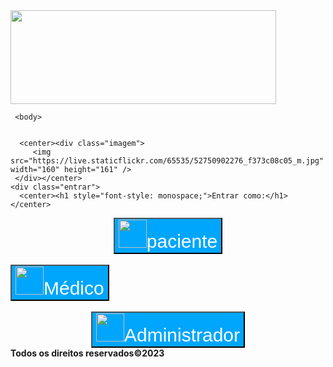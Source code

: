 <!DOCTYPE html>
<html lang="en" dir="ltr">
   <head>
       <meta charset="utf-8">
       <meta name="viewport" content="width=device-width, initial-scale=1.0">
       <meta http-equiv="X-UA-Compatible" content="IE=edge">
       <title>Tela de login 1
       </title>
       <link rel="stylesheet" href="https://cdn.jsdelivr.net/npm/bootstrap@4.0.0/dist/css/bootstrap.min.css" integrity="sha384-Gn5384xqQ1aoWXA+058RXPxPg6fy4IWvTNh0E263XmFcJlSAwiGgFAW/dAiS6JXm" crossorigin="anonymous">
       <link rel="stylesheet" href="styles.css">
   </head>
           
   <body class="corpo">
      <html>
    <img src="[https://o.remove.bg/downloads/be7d6f77-2dba-4273-b51f-a90d39b2b86f/logo.png-removebg-preview.png](https://o.remove.bg/downloads/be7d6f77-2dba-4273-b51f-a90d39b2b86f/logo.png-removebg-preview.png)" width="425" height="150">
     <head>
    </head>
     
     <body>
    
      
      <center><div class="imagem">
         <img src="https://live.staticflickr.com/65535/52750902276_f373c08c05_m.jpg" width="160" height="161" />
     </div></center>
    <div class="entrar">
      <center><h1 style="font-style: monospace;">Entrar como:</h1></center>
   </div>
   <div class="button"> 
<div>
   <center><button class="paciente"style="font-size: 30PX; background-color: #00a6fb;color: white"> <img src="https://live.staticflickr.com/65535/52750902276_f373c08c05_m.jpg " width="45" height="45" id="img-1">paciente</button></center>
   <br>
   </div>
<div class="medico" 
  <center><button class="medico" style="font-size: 30px;background-color: #00a6fb;color: white"><img src="https://live.staticflickr.com/65535/52750902276_f373c08c05_m.jpg" width="45" height="45" id="img-1">Médico</button></center>
  <br>
</div>

<br>
  <div class="administrador">
  <center><button class="administrador"style="font-size: 30px;background-color: #00a6fb ;color: white;"><img src="https://live.staticflickr.com/65535/52750902276_f373c08c05_m.jpg" width="45" height="45" id="img-1">Administrador</button></center>
</div>
</div> 
</div>  
<footer>
   <b>Todos os direitos reservados©2023</b>
</footer>
  </html>

           
   </body>
           
</html>
